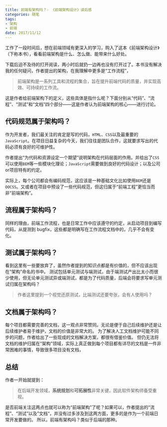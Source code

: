 ```yaml
---
title: 前端有架构吗？- 《前端架构设计》读后感
categories: 随笔
tags:
- 架构
- 前端
date: 2017/11/12
---
```


工作了一段时间后，想在前端领域有更深入的学习，购入了这本《前端架构设计》（下称本书），看看前端架构是什么、怎么做、能带来什么好处。

下载后迫不及待的打开阅读，两小时后就扔一边再也没有打开过了。本书没有解决我的任何疑问，作者提出的架构，在我理解中更多是“工作流程”，
> 前端架构是一系列工具和流程的集合，旨在提升前端代码的质量，并实现高效、可持续的工作流。

这是作者给前端架构下的定义，这些具体是指什么呢？下面分别从“代码”、“流程”、“测试”和“文档”四个部分——这是作者认为前端架构的核心——进行讨论。

<!--more-->

## 代码规范属于架构吗？

作为开发者，我们最关注的肯定是写的代码，`HTML`、`CSS`以及最重要的`JavaScript`。在项目日益复杂的今天，我们往往是团队合作，这就要求写出的代码必须有良好的可维护性。

作者提出“为代码和资源设定一个期望”说明架构在代码层面的作用。并给出了`CSS`可以使用`BEM`等一些模块化理论；`JavaScript`需要做到良好的代码设计；以及公司or项目特有的约定。

实际上，每个公司都会有编码规范，这应该是一种基础文化比如使用`BEM`还是`OOCSS`。又或者在项目中预设了一些代码规范，但这归属于“前端工程”更恰当而非“前端架构”。


## 流程属于架构吗？

同样的理由，前端工作流程，也是日常工作中应该遵守的约定，从启动项目到编写代码，从提测到 bugfix，这些都是明确写在工作流程文档中的，几乎不会有变化。

## 测试属于架构吗？

看到这里有一些要放弃了，虽然作者提到的知识点都是有价值的，但不应该出现在“架构”命名的书中。
测试包括单元测试与端测试，由于端测试产出比太小而很少使用，但无论单元测试异或端测试，都是为了代码质量，后端会将要求写单元测试归属在架构吗？

> 作者这里提到一个视觉还原测试，比端测试还要夸张，会有人使用吗？

## 文档属于架构吗？

每个项目都需要完善的文档，这一观点非常赞同。无论是便于自己后续维护还是让后续维护者易于维护，文档的价值是非常大的。
为了解决人工文档维护可能不同步的问题，作者给出了一些现成的文档解决方案，都很有借鉴价值。
但仍无法将文档的维护归属在“架构”领域，实际上真正做到每个项目都有详尽的文档是一件非常困难的事情，导致很多项目没有文档，

## 总结

作者一开始就提到：

> 在后端开发领域，**系统规划**和**可拓展性**非常关键，因此软件架构师备受重视。

是否前端关注这两点也就可以称为“前端架构”了呢？如果可以，作者提出的“流程”、“测试”以及”文档“，并没有过多涉及到这两方面，更多的是作为一个前端日常开发要做的。
所以，前端有架构吗？类似于后端的那种。





